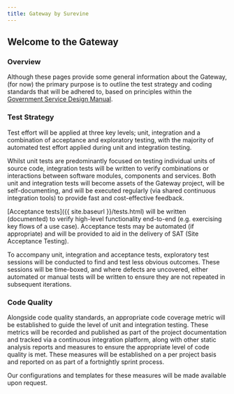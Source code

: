 ```yaml
---
title: Gateway by Surevine
---
```

## Welcome to the Gateway ##

### Overview ###
Although these pages provide some general information about the Gateway,
(for now) the primary purpose is to outline the test strategy and coding
standards that will be adhered to, based on principles within the
[Government Service Design Manual](https://www.gov.uk/service-manual).

### Test Strategy ###
Test effort will be applied at three key levels; unit, integration and a
combination of acceptance and exploratory testing, with the majority of
automated test effort applied during unit and integration testing.

Whilst unit tests are predominantly focused on testing individual units of
source code, integration tests will be written to verify combinations or
interactions between software modules, components and services. Both unit and
integration tests will become assets of the Gateway project, will be
self-documenting, and will be executed regularly (via shared continuous
integration tools) to provide fast and cost-effective feedback.

[Acceptance tests]({{ site.baseurl }}/tests.html) will be written (documented) to
verify high-level functionality end-to-end (e.g. exercising key flows of a use
case). Acceptance tests may be automated (if appropriate) and will be provided
to aid in the delivery of SAT (Site Acceptance Testing).

To accompany unit, integration and acceptance tests, exploratory test
sessions will be conducted to find and test less obvious outcomes. These
sessions will be time-boxed, and where defects are uncovered, either
automated or manual tests will be written to ensure they are not repeated
in subsequent iterations.

### Code Quality ###
Alongside code quality standards, an appropriate code coverage metric will be
established to guide the level of unit and integration testing. These metrics
will be recorded and published as part of the project documentation and tracked
via a continuous integration platform, along with other static analysis reports
and measures to ensure the appropriate level of code quality is met. These
measures will be established on a per project basis and reported on as part of
a fortnightly sprint process.

Our configurations and templates for these measures will be made available upon
request.
